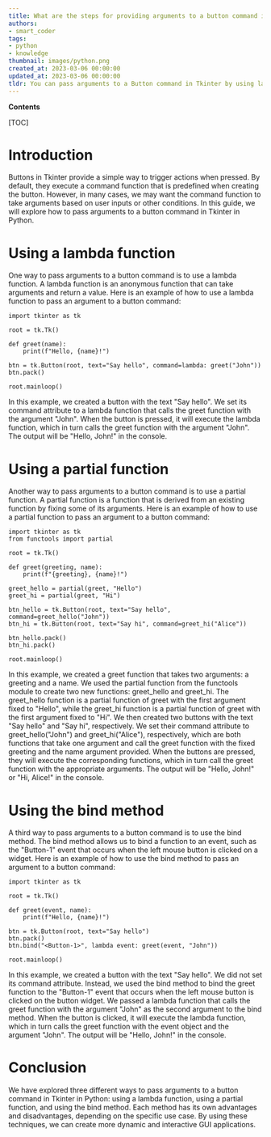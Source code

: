 ```yaml
---
title: What are the steps for providing arguments to a button command in tkinter?
authors:
- smart_coder
tags:
- python
- knowledge
thumbnail: images/python.png
created_at: 2023-03-06 00:00:00
updated_at: 2023-03-06 00:00:00
tldr: You can pass arguments to a Button command in Tkinter by using lambda or partial functions.
---
```


**Contents**

[TOC]

# Introduction

Buttons in Tkinter provide a simple way to trigger actions when pressed. By default, they execute a command function that is predefined when creating the button. However, in many cases, we may want the command function to take arguments based on user inputs or other conditions. In this guide, we will explore how to pass arguments to a button command in Tkinter in Python.

# Using a lambda function

One way to pass arguments to a button command is to use a lambda function. A lambda function is an anonymous function that can take arguments and return a value. Here is an example of how to use a lambda function to pass an argument to a button command:

```
import tkinter as tk

root = tk.Tk()

def greet(name):
    print(f"Hello, {name}!")

btn = tk.Button(root, text="Say hello", command=lambda: greet("John"))
btn.pack()

root.mainloop()
```

In this example, we created a button with the text "Say hello". We set its command attribute to a lambda function that calls the greet function with the argument "John". When the button is pressed, it will execute the lambda function, which in turn calls the greet function with the argument "John". The output will be "Hello, John!" in the console.

# Using a partial function

Another way to pass arguments to a button command is to use a partial function. A partial function is a function that is derived from an existing function by fixing some of its arguments. Here is an example of how to use a partial function to pass an argument to a button command:

```
import tkinter as tk
from functools import partial

root = tk.Tk()

def greet(greeting, name):
    print(f"{greeting}, {name}!")

greet_hello = partial(greet, "Hello")
greet_hi = partial(greet, "Hi")

btn_hello = tk.Button(root, text="Say hello", command=greet_hello("John"))
btn_hi = tk.Button(root, text="Say hi", command=greet_hi("Alice"))

btn_hello.pack()
btn_hi.pack()

root.mainloop()
```

In this example, we created a greet function that takes two arguments: a greeting and a name. We used the partial function from the functools module to create two new functions: greet_hello and greet_hi. The greet_hello function is a partial function of greet with the first argument fixed to "Hello", while the greet_hi function is a partial function of greet with the first argument fixed to "Hi". We then created two buttons with the text "Say hello" and "Say hi", respectively. We set their command attribute to greet_hello("John") and greet_hi("Alice"), respectively, which are both functions that take one argument and call the greet function with the fixed greeting and the name argument provided. When the buttons are pressed, they will execute the corresponding functions, which in turn call the greet function with the appropriate arguments. The output will be "Hello, John!" or "Hi, Alice!" in the console.

# Using the bind method

A third way to pass arguments to a button command is to use the bind method. The bind method allows us to bind a function to an event, such as the "Button-1" event that occurs when the left mouse button is clicked on a widget. Here is an example of how to use the bind method to pass an argument to a button command:

```
import tkinter as tk

root = tk.Tk()

def greet(event, name):
    print(f"Hello, {name}!")

btn = tk.Button(root, text="Say hello")
btn.pack()
btn.bind("<Button-1>", lambda event: greet(event, "John"))

root.mainloop()
```

In this example, we created a button with the text "Say hello". We did not set its command attribute. Instead, we used the bind method to bind the greet function to the "Button-1" event that occurs when the left mouse button is clicked on the button widget. We passed a lambda function that calls the greet function with the argument "John" as the second argument to the bind method. When the button is clicked, it will execute the lambda function, which in turn calls the greet function with the event object and the argument "John". The output will be "Hello, John!" in the console.

# Conclusion

We have explored three different ways to pass arguments to a button command in Tkinter in Python: using a lambda function, using a partial function, and using the bind method. Each method has its own advantages and disadvantages, depending on the specific use case. By using these techniques, we can create more dynamic and interactive GUI applications.
